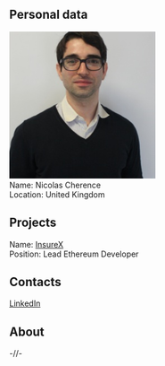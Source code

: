 ## Personal data
![ photo](photo/nicolas_cherence.jpg)  
Name: Nicolas Cherence  
Location: United Kingdom
## Projects 
Name: [InsureX](../projects/insurex.md)  
Position: Lead Ethereum Developer   
## Contacts
[LinkedIn](https://www.linkedin.com/in/nicolas-cherence-46883964/)  
## About
-//-
